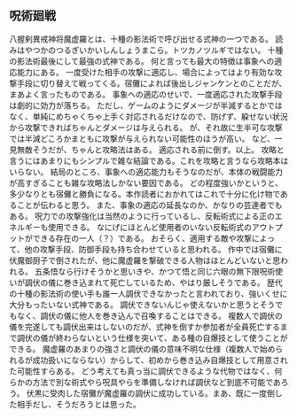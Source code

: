 ## 呪術廻戦
八握剣異戒神将魔虚羅とは、十種の影法術で呼び出せる式神の一つである。
読みはやつかのつるぎいかいしんしょうまこら。トツカノツルギではない。
十種の影法術最後にして最強の式神である。
何と言っても最大の特徴は事象への適応能力にある。
一度受けた相手の攻撃に適応し、場合によってはより有効な攻撃手段に切り替えて戦ってくる。宿儺によれば後出しジャンケンとのことだが、まあよく言ったものである。
事象への適応のせいで、一度適応された攻撃手段は劇的に効力が落ちる。
ただし、ゲームのようにダメージが半減するとかではなく、単純にめちゃくちゃ上手く対応されるだけなので、防げず、躱せない状況から攻撃できればちゃんとダメージは与えられる。
が、それ故に生半可な攻撃では半減どころかまともに攻撃が与えられない可能性のほうが高い。
など、一見無敵そうだが、ちゃんと攻略法はある。
適応される前に倒す。以上。
攻略と言うにはあまりにもシンプルで雑な結論である。これを攻略と言うなら攻略本はいらない。
結局のところ、事象への適応能力もそうなのだが、本体の戦闘能力が高すぎることも雑な攻略法しかない要因である。
どの程度強いかというと、多少なりとも宿儺と勝負になる。本作読者におかれてはこれで十分に化け物であることが伝わると思う。
また、事象の適応の延長なのか、かなりの芸達者でもある。
呪力での攻撃強化は当然のように行っているし、反転術式による正のエネルギーも使用できる。
なにげにほとんど使用者のいない反転術式のアウトプットができる存在の一人（？）である。
おそらく、適用する敵や攻撃によって、他の攻撃手段、防御手段も持ち合わせていると思われる。
作中では宿儺に伏魔御厨子で倒されたが、他に魔虚羅を撃破できる人物はほとんどいないと思われる。
五条悟なら行けそうかと思いきや、かつて悟と同じ六眼の無下限呪術使いが調伏の儀に巻き込まれて死亡しているため、やはり厳しそうである。
歴代の十種の影法術の使い手も誰一人調伏できなかったと言われており、強いくせに大分もったいない式神である。
調伏できないんじゃ使えないかと思うとそうでもなく、調伏の儀に他人を巻き込んで召喚することはできる。
複数人で調伏の儀を完遂しても調伏出来はしないのだが、式神を倒すか参加者が全員死亡するまで調伏の儀が終わらないという仕様を突いて、ある種の自爆技として使うことができる。
魔虚羅のあまりの強さと調伏の儀の意味不明な仕様（複数人で始められるが成功扱いにならない）からして、初めから巻き込み自爆技として用意された可能性すらある。
どう考えても真っ当に調伏できるような代物ではなく、何らかの方法で別な術式やら呪具やらを準備しなければ調伏など到底不可能であろう。
伏黒に受肉した宿儺が魔虚羅の調伏に成功している。まあ、既に一度倒した相手だし、そうだろうとは思った。
